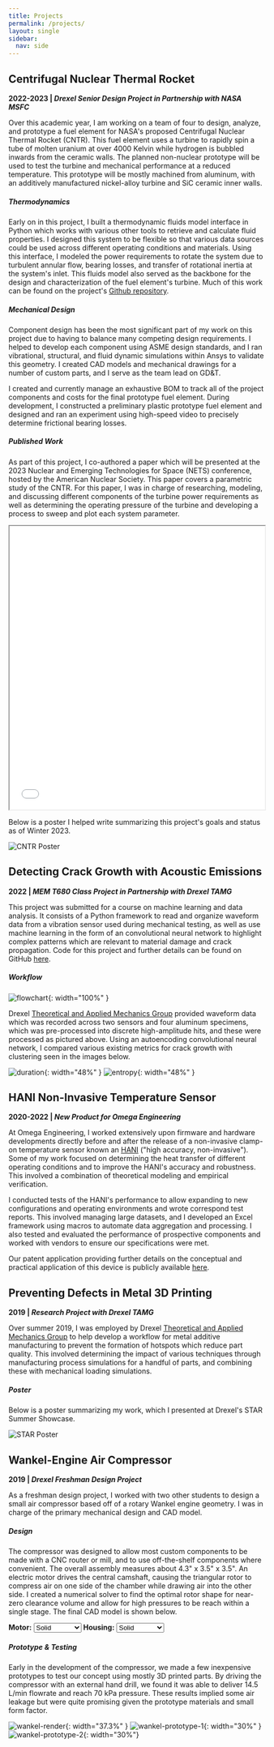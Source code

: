 ```yaml
---
title: Projects
permalink: /projects/
layout: single
sidebar:
  nav: side
---
```


## Centrifugal Nuclear Thermal Rocket
**2022-2023 | *Drexel Senior Design Project in Partnership with NASA MSFC***

Over this academic year, I am working on a team of four to design, analyze, and prototype a fuel element for NASA's proposed Centrifugal Nuclear Thermal Rocket (CNTR). This fuel element uses a turbine to rapidly spin a tube of molten uranium at over 4000 Kelvin while hydrogen is bubbled inwards from the ceramic walls. The planned non-nuclear prototype will be used to test the turbine and mechanical performance at a reduced temperature. This prototype will be mostly machined from aluminum, with an additively manufactured nickel-alloy turbine and SiC ceramic inner walls.

#####  Thermodynamics
Early on in this project, I built a thermodynamic fluids model interface in Python which works with various other tools to retrieve and calculate fluid properties. I designed this system to be flexible so that various data sources could be used across different operating conditions and materials. Using this interface, I modeled the power requirements to rotate the system due to turbulent annular flow, bearing losses, and transfer of rotational inertia at the system's inlet. This fluids model also served as the backbone for the design and characterization of the fuel element's turbine. Much of this work can be found on the project's [Github repository](https://github.com/daa97/CFE).

##### Mechanical Design
Component design has been the most significant part of my work on this project due to having to balance many competing design requirements. I helped to develop each component using ASME design standards, and I ran vibrational, structural, and fluid dynamic simulations within Ansys to validate this geometry. I created CAD models and mechanical drawings for a number of custom parts, and I serve as the team lead on GD&T. 

I created and currently manage an exhaustive BOM to track all of the project components and costs for the final prototype fuel element. During development, I constructed a preliminary plastic prototype fuel element and designed and ran an experiment using high-speed video to precisely determine frictional bearing losses. 

<script type="module" src="https://unpkg.com/@google/model-viewer/dist/model-viewer.min.js"></script>
<style> model-viewer#cfe {width: 100%; height: 400px; background-color: #fff;}</style>
<model-viewer id="cfe"  alt="CFE" src="/assets/cfe/cfe.glb" shadow-intensity="1" orientation="90deg 0deg 0deg" camera-controls touch-action="pan-y" min-camera-orbit="auto auto 5%" camera-orbit="0deg 90deg 50%" poster="/assets/cfe/cfe-model.webp"></model-viewer>
<script src="/assets/cfe/cfe_model.js"></script>

##### Published Work
As part of this project, I co-authored a paper which will be presented at the 2023 Nuclear and Emerging Technologies for Space (NETS) conference, hosted by the American Nuclear Society. This paper covers a parametric study of the CNTR. For this paper, I was in charge of researching, modeling, and discussing different components of the turbine power requirements as well as determining the operating pressure of the turbine and developing a process to sweep and plot each system parameter.
<iframe src="/assets/cfe/nets-paper.pdf" width="100%" height="560"></iframe>
<b> </b>

Below is a poster I helped write summarizing this project's goals and status as of Winter 2023.

![CNTR Poster](/assets/cfe/cntr-poster.png)

## Detecting Crack Growth with Acoustic Emissions
**2022 | *MEM T680 Class Project in Partnership with Drexel TAMG***

This project was submitted for a course on machine learning and data analysis. It consists of a Python framework to read and organize waveform data from a vibration sensor used during mechanical testing, as well as use machine learning in the form of an convolutional neural network to highlight complex patterns which are relevant to material damage and crack propagation. Code for this project and further details can be found on GitHub [here](https://github.com/daa97/AE-Crack-Growth).

##### Workflow
![flowchart](/assets/crack-growth/flowchart.svg){: width="100%" }

Drexel [Theoretical and Applied Mechanics Group](https://tamg.mem.drexel.edu/) provided waveform data which was recorded across two sensors and four aluminum specimens, which was pre-processed into discrete high-amplitude hits, and these were processed as pictured above. Using an autoencoding convolutional neural network, I compared various existing metrics for crack growth with clustering seen in the images below.

![duration](/assets/crack-growth/duration.png){: width="48%" }
![entropy](/assets/crack-growth/entropy.png){: width="48%" }


## HANI Non-Invasive Temperature Sensor
**2020-2022 | *New Product for Omega Engineering***

At Omega Engineering, I worked extensively upon firmware and hardware developments directly before and after the release of a non-invasive clamp-on temperature sensor known an [HANI](https://landing.omega.com/hani/) ("high accuracy, non-invasive"). Some of my work focused on determining the heat transfer of different operating conditions and to improve the HANI's accuracy and robustness. This involved a combination of theoretical modeling and empirical verification.

I conducted tests of the HANI's performance to allow expanding to new configurations and operating environments and wrote correspond test reports. This involved managing large datasets, and I developed an Excel framework using macros to automate data aggregation and processing.  I also tested and evaluated the performance of prospective components and worked with vendors to ensure our specifications were met. 

Our patent application providing further details on the conceptual and practical application of this device is publicly available [here](https://image-ppubs.uspto.gov/dirsearch-public/print/downloadPdf/20220260432).

## Preventing Defects in Metal 3D Printing
**2019 | *Research Project with Drexel TAMG***

Over summer 2019, I was employed by Drexel [Theoretical and Applied Mechanics Group](https://tamg.mem.drexel.edu/) to help develop a workflow for metal additive manufacturing to prevent the formation of hotspots which reduce part quality. This involved determining the impact of various techniques through manufacturing process simulations for a handful of parts, and combining these with mechanical loading simulations. 

##### Poster
Below is a poster summarizing  my work, which I presented at Drexel's STAR Summer Showcase.

![STAR Poster](/assets/star-poster.png)

## Wankel-Engine Air Compressor
**2019 | *Drexel Freshman Design Project***

As a freshman design project, I worked with two other students to design a small air compressor based off of a rotary Wankel engine geometry. I was in charge of the primary mechanical design and CAD model.

##### Design
The compressor was designed to allow most custom components to be made with a CNC router or mill, and to use off-the-shelf components where convenient. The overall assembly measures about 4.3" x 3.5" x 3.5". An electric motor drives the central camshaft, causing the triangular rotor to compress air on one side of the chamber while drawing air into the other side. I created a numerical solver to find the optimal rotor shape for near-zero clearance volume and allow for high pressures to be reach within a single stage. The final CAD model is shown below.

<div class="controls">
  <b>Motor:</b>
  <select id="mot">
    <option value=10>Solid</option>
    <option value=3>Transparent</option>
    <option value=0>Hide</option>
  </select>
  <b>Housing:</b>
  <select id="cas">
    <option value=10>Solid</option>
    <option value=3>Transparent</option>
    <option value=0>Hide</option>
  </select>
</div>
<style> model-viewer#wankel {width: 100%; height: 450px;}</style>
<model-viewer id="wankel" camera-controls touch-action="pan-y" interaction-prompt="none" src="/assets/wankel/wankel.glb" ar alt="A 3D model of a wankel-engine-style compressor" min-camera-orbit="auto auto 5%">
</model-viewer>
<script src="/assets/wankel/wankel_model.js"></script>

##### Prototype & Testing
Early in the development of the compressor, we made a few inexpensive prototypes to test our concept using mostly 3D printed parts. By driving the compressor with an external hand drill, we found it was able to deliver 14.5 L/min flowrate and reach 70 kPa pressure. These results implied some air leakage but were quite promising given the prototype materials and small form factor.

![wankel-render](/assets/wankel/wankel.gif){: width="37.3%" }
![wankel-prototype-1](/assets/wankel/proto1.jpg){: width="30%" }
![wankel-prototype-2](/assets/wankel/proto2.jpg){: width="30%"}